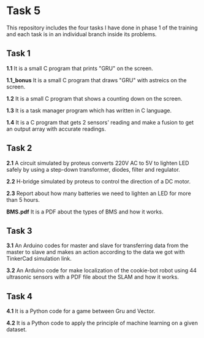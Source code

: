 # Task 5
This repository includes the four tasks I have done in phase 1 of the training and each task is in an individual branch inside its problems.
## Task 1
**1.1** It is a small C program that prints "GRU" on the screen.

**1.1_bonus** It is a small C program that draws "GRU" with astreics on the screen.

**1.2** It is a small C program that shows a counting down on the screen.

**1.3** It is a task manager program which has written in C language.

**1.4** It is a C program that gets 2 sensors' reading and make a fusion to get an output array with accurate readings.


## Task 2
**2.1** A circuit simulated by proteus converts 220V AC to 5V to lighten LED safely by using a step-down transformer, diodes, filter and regulator.

**2.2** H-bridge simulated by proteus to control the direction of a DC motor.

**2.3** Report about how many batteries we need to lighten an LED for more than 5 hours.

**BMS.pdf** It is a PDF about the types of BMS and how it works.

## Task 3
**3.1** An Arduino codes for master and slave for transferring data from the master to slave and makes an action according to the data we got with TinkerCad simulation link.

**3.2** An Arduino code for make localization of the cookie-bot robot using 44 ultrasonic sensors with a PDF file about the SLAM and how it works.

## Task 4
**4.1** It is a Python code for a game between Gru and Vector.

**4.2** It is a Python code to apply the principle of machine learning on a given dataset.

